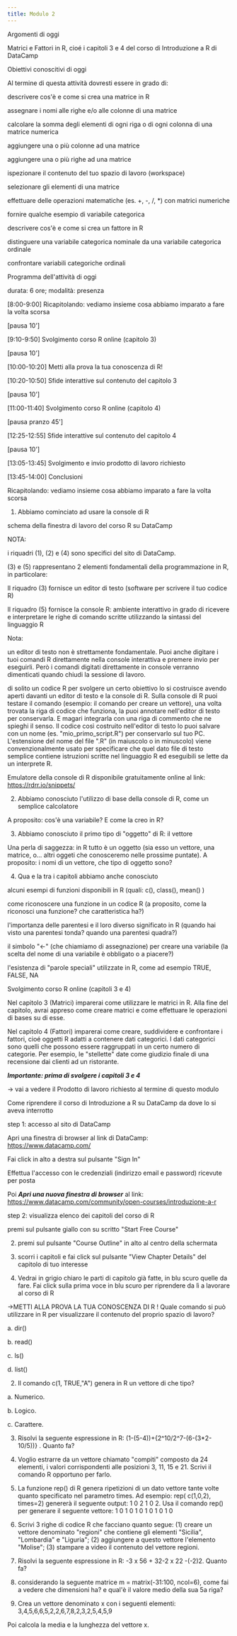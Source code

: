 ```yaml
---
title: Modulo 2
---
```


Argomenti di oggi

Matrici e Fattori in R, cioé i capitoli 3 e 4 del corso di Introduzione a R di DataCamp

Obiettivi conoscitivi di oggi

Al termine di questa attività dovresti essere in grado di:

descrivere cos'è e come si crea una matrice in R

assegnare i nomi alle righe e/o alle colonne di una matrice

calcolare la somma degli elementi di ogni riga o di ogni colonna di una matrice numerica

aggiungere una o più colonne ad una matrice

aggiungere una o più righe ad una matrice

ispezionare il contenuto del tuo spazio di lavoro (workspace)

selezionare gli elementi di una matrice

effettuare delle operazioni matematiche (es. +, -, /, *) con matrici numeriche

fornire qualche esempio di variabile categorica

descrivere cos'è e come si crea un fattore in R

distinguere una variabile categorica nominale da una variabile categorica ordinale

confrontare variabili categoriche ordinali

 Programma dell'attività di oggi

durata: 6 ore; modalità: presenza

[8:00-9:00]	Ricapitolando: vediamo insieme cosa abbiamo imparato a fare la volta scorsa

[pausa 10']

[9:10-9:50]	Svolgimento corso R online (capitolo 3)

[pausa 10']

[10:00-10:20]	Metti alla prova la tua conoscenza di R!

[10:20-10:50]	Sfide interattive sul contenuto del capitolo 3

[pausa 10']

[11:00-11:40]	Svolgimento corso R online (capitolo 4)

[pausa pranzo 45']

[12:25-12:55]	Sfide interattive sul contenuto del capitolo 4

[pausa 10']

[13:05-13:45]	Svolgimento e invio prodotto di lavoro richiesto

[13:45-14:00]	Conclusioni

Ricapitolando: vediamo insieme cosa abbiamo imparato a fare la volta scorsa

1. Abbiamo cominciato ad usare la console di R


schema della finestra di lavoro del corso R su DataCamp

NOTA: 

i riquadri (1), (2) e (4) sono specifici del sito di  DataCamp.

(3) e (5) rappresentano 2 elementi fondamentali della programmazione in R, in particolare:

Il riquadro (3) fornisce un editor di testo (software per scrivere il tuo codice R)

Il riquadro (5) fornisce la console R: ambiente interattivo in grado di ricevere e interpretare le righe di comando scritte utilizzando la sintassi del linguaggio R

Nota: 

un editor di testo non è strettamente fondamentale. Puoi anche digitare i tuoi comandi R direttamente nella console interattiva e premere invio per eseguirli. Però i comandi digitati direttamente in console verranno dimenticati quando chiudi la sessione di lavoro.

di solito un codice R per svolgere un certo obiettivo lo si costruisce avendo aperti davanti un editor di testo e la console di R. Sulla console di R puoi testare il comando (esempio: il comando per creare un vettore), una volta trovata la riga di codice che funziona, la puoi annotare nell'editor di testo per conservarla. E magari integrarla con una riga di commento che ne spieghi il senso. Il codice così costruito nell'editor di testo lo puoi salvare con un nome (es. "mio_primo_script.R") per conservarlo sul tuo PC. L'estensione del nome del file ".R" (in maiuscolo o in minuscolo) viene convenzionalmente usato per specificare che quel dato file di testo semplice contiene istruzioni scritte nel linguaggio R ed eseguibili se lette da un interprete R.


Emulatore della console di R disponibile gratuitamente online al link: https://rdrr.io/snippets/

2. Abbiamo conosciuto l'utilizzo di base della console di R, come un semplice calcolatore


A proposito: cos'è una variabile? E come la creo in R?

3. Abbiamo conosciuto il primo tipo di "oggetto" di R: il vettore


Una perla di saggezza: in R tutto è un oggetto (sia esso un vettore, una matrice, o... altri oggeti che conosceremo nelle prossime puntate). A proposito: i nomi di un vettore, che tipo di oggetto sono?

4. Qua e la tra i capitoli abbiamo anche conosciuto

alcuni esempi di funzioni disponibili in R (quali: c(), class(), mean() )

come riconoscere una funzione in un codice R (a proposito, come la riconosci una funzione? che caratteristica ha?)

l'importanza delle parentesi e il loro diverso significato in R (quando hai visto una parentesi tonda? quando una parentesi quadra?)

il simbolo "<-" (che chiamiamo di assegnazione) per creare una variabile (la scelta del nome di una variabile è obbligato o a piacere?)

l'esistenza di "parole speciali" utilizzate in R, come ad esempio TRUE, FALSE, NA

Svolgimento corso R online (capitoli 3 e 4)


Nel capitolo 3 (Matrici) imparerai come utilizzare le matrici in R. Alla fine del capitolo, avrai appreso come creare matrici e come effettuare le operazioni di bases su di esse. 

Nel capitolo 4 (Fattori) imparerai come creare, suddividere e confrontare i fattori, cioé oggetti R adatti a contenere dati categorici.  I dati categorici sono quelli che possono essere raggruppati in un certo numero di categorie. Per esempio, le "stellette" date come giudizio finale di una recensione dai clienti ad un ristorante. 

***Importante: prima di svolgere i capitoli 3 e 4***


→ vai a vedere il Prodotto di lavoro richiesto al termine di questo modulo

Come riprendere il corso di Introduzione a R su DataCamp da dove lo si aveva interrotto

step 1: accesso al sito di DataCamp


Apri una finestra di browser al link di DataCamp: https://www.datacamp.com/

Fai click in alto a destra sul pulsante "Sign In" 

Effettua l'accesso con le credenziali (indirizzo email e password) ricevute per posta

Poi ***Apri una nuova finestra di browser*** al link: https://www.datacamp.com/community/open-courses/introduzione-a-r

step 2: visualizza elenco dei capitoli del corso di R


premi sul pulsante giallo con su scritto "Start Free Course"


2. premi sul pulsante "Course Outline" in alto al centro della schermata


3. scorri i capitoli e fai click sul pulsante "View Chapter Details" del capitolo di tuo interesse


4. Vedrai in grigio chiaro le parti di capitolo già fatte, in blu scuro quelle da fare. Fai click sulla prima voce in blu scuro per riprendere da lì a lavorare al corso di R


→METTI ALLA PROVA LA TUA CONOSCENZA DI R !
Quale comando si può utilizzare in R per visualizzare il contenuto del proprio spazio di lavoro?

a. dir()

b. read()

c. ls()

d. list()



2. Il comando  c(1, TRUE,"A") genera in R un vettore di che tipo?

a. Numerico. 

b. Logico. 

c. Carattere.



3. Risolvi la seguente espressione in R: (1-(5-4))+\{2^10/2^7-(6-(3\*2-10\/5))\} . Quanto fa? 


4. Voglio estrarre da un vettore chiamato "compiti" composto da 24 elementi, i valori corrispondenti alle posizioni 3, 11, 15 e 21. Scrivi il comando R opportuno per farlo.



5. La funzione rep() di R genera ripetizioni di un dato vettore tante volte quanto specificato nel parametro times. Ad esempio: rep( c(1,0,2), times=2) genererà il seguente output:  1 0 2 1 0 2. Usa il comando rep() per generare il seguente vettore: 1 0 1 0 1 0 1 0 1 0 1 0



6. Scrivi 3 righe di codice R che facciano quanto segue: (1) creare un vettore denominato "regioni" che contiene gli elementi "Sicilia", "Lombardia" e "Liguria"; (2) aggiungere a questo vettore l'elemento "Molise"; (3) stampare a video il contenuto del vettore regioni. 



7. Risolvi la seguente espressione in R: -3 x 56 + 32-2 x 22 -(-2)2. Quanto fa?


8. considerando la seguente matrice m = matrix(-31:100, ncol=6), come fai a vedere che dimensioni ha? e qual'è il valore medio della sua 5a riga?


9. Crea un vettore denominato x con i seguenti elementi: 3,4,5,6,6,5,2,2,6,7,8,2,3,2,5,4,5,9

Poi calcola la media e la lunghezza del vettore x.